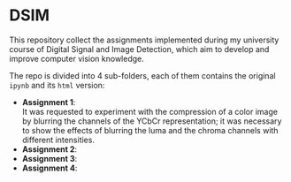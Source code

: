 # DSIM
This repository collect the assignments implemented during my university course of Digital Signal and Image Detection, which aim to develop and improve computer vision knowledge.

The repo is divided into 4 sub-folders, each of them contains the original `ipynb` and its `html` version:
* **Assignment 1**: \
  It was requested to experiment with the compression of a color image by blurring the channels of the YCbCr representation; it was necessary to show the effects of blurring the luma and the chroma channels with different intensities.
* **Assignment 2**:
* **Assignment 3**:
* **Assignment 4**:
